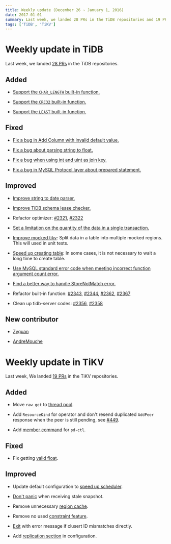 ```yaml
---
title: Weekly update (December 26 ~ January 1, 2016)
date: 2017-01-01
summary: Last week, we landed 28 PRs in the TiDB repositories and 19 PRs in the TiKV repositories.
tags: ['TiDB', 'TiKV']
---
```


# Weekly update in TiDB

Last week, we landed [28 PRs](https://github.com/pingcap/tidb/pulls?utf8=%E2%9C%93&q=is%3Apr%20is%3Amerged%20merged%3A2016-12-26..2017-01-01%20) in the TiDB repositories.

## Added

* [Support the `CHAR_LENGTH` built-in function.](https://github.com/pingcap/tidb/pull/2323)

* [Support the `CRC32` built-in function.](https://github.com/pingcap/tidb/pull/2347)

* [Support the `LEAST` built-in function.](https://github.com/pingcap/tidb/pull/2360)

## Fixed

* [Fix a bug in Add Column with invalid default value.](https://github.com/pingcap/tidb/pull/2316)

* [Fix a bug about parsing string to float.](https://github.com/pingcap/tidb/pull/2337)

* [Fix a bug when using int and uint as join key.](https://github.com/pingcap/tidb/pull/2355)

* [Fix a bug in MySQL Protocol layer about prepared statement.](https://github.com/pingcap/tidb/pull/2351)

## Improved

* [Improve string to date parser.](https://github.com/pingcap/tidb/pull/2310)

* [Improve TiDB schema lease checker.](https://github.com/pingcap/tidb/pull/2137)

* Refactor optimizer: [#2321](https://github.com/pingcap/tidb/pull/2321), [#2322](https://github.com/pingcap/tidb/pull/2322)

* [Set a limitation on the quantity of the data in a single transaction.](https://github.com/pingcap/tidb/pull/2325)

* [Improve mocked tikv](https://github.com/pingcap/tidb/pull/2331): Split data in a table into multiple mocked regions. This will used in unit tests.

* [Speed up creating table](https://github.com/pingcap/tidb/pull/2332): In some cases, it is not necessary to wait a long time to create table.

* [Use MySQL standard error code when meeting incorrect function argument count error.](https://github.com/pingcap/tidb/pull/2335)

* [Find a better way to handle StoreNotMatch error.](https://github.com/pingcap/tidb/pull/2339)

* Refactor built-in function: [#2343](https://github.com/pingcap/tidb/pull/2343), [#2344](https://github.com/pingcap/tidb/pull/2344), [#2362](https://github.com/pingcap/tidb/pull/2362), [#2367](https://github.com/pingcap/tidb/pull/2367)

* Clean up tidb-server codes: [#2356](https://github.com/pingcap/tidb/pull/2356), [#2358](https://github.com/pingcap/tidb/pull/2358)

## New contributor

* [Zyguan](https://github.com/zyguan)

* [AndreMouche](https://github.com/AndreMouche)

# Weekly update in TiKV

Last week, We landed [19 PRs](https://github.com/search?utf8=%E2%9C%93&q=repo%3Apingcap%2Ftikv+repo%3Apingcap%2Fpd+is%3Apr+is%3Amerged+merged%3A2016-12-26..2017-01-01&type=Issues&ref=searchresults) in the TiKV repositories.

## Added

* Move `raw_get` to [thread pool](https://github.com/pingcap/tikv/pull/1434).

* Add `ResourceKind` for operator and don't resend duplicated `AddPeer` response when the peer is still pending, see [#449](https://github.com/pingcap/pd/pull/449).

* Add [member command](https://github.com/pingcap/pd/pull/455) for `pd-ctl`.

## Fixed

* Fix getting [valid float](https://github.com/pingcap/tikv/pull/1454).

## Improved

* Update default configuration to [speed up scheduler](https://github.com/pingcap/pd/pull/452).

* [Don't panic](https://github.com/pingcap/tikv/pull/1443) when receiving stale snapshot.

* Remove unnecessary [region cache](https://github.com/pingcap/pd/pull/457).

* Remove no used [constraint feature](https://github.com/pingcap/pd/pull/458).

* [Exit](https://github.com/pingcap/tikv/pull/1451) with error message if clusert ID mismatches directly.

* Add [replication section](https://github.com/pingcap/pd/pull/460) in configuration.
